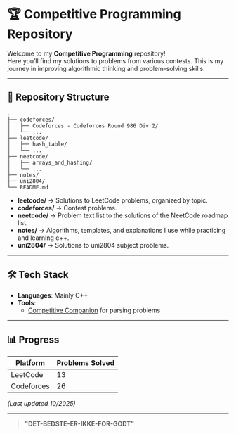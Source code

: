 # 🏆 Competitive Programming Repository

Welcome to my **Competitive Programming** repository!  
Here you’ll find my solutions to problems from various contests. This is my journey in improving algorithmic thinking and problem-solving skills.

---

## 📂 Repository Structure

```
.
├── codeforces/
│   ├── Codeforces - Codeforces Round 986 Div 2/
│   └── ...
├── leetcode/
│   ├── hash_table/
│   └── ...
├── neetcode/
│   ├── arrays_and_hashing/
│   └── ...
├── notes/
├── uni2804/
└── README.md
```

- **leetcode/** → Solutions to LeetCode problems, organized by topic.
- **codeforces/** → Contest problems.
- **neetcode/** → Problem text list to the solutions of the NeetCode roadmap list.
- **notes/** → Algorithms, templates, and explanations I use while practicing and learning c++.
- **uni2804/** → Solutions to uni2804 subject problems.

---

## 🛠️ Tech Stack

- **Languages**: Mainly C++
- **Tools**:
    - [Competitive Companion](https://github.com/jmerle/competitive-companion) for parsing problems

---

## 📊 Progress

| Platform | Problems Solved |
|----------|-----------------|
| LeetCode | 13              |
| Codeforces | 26              |

*(Last updated 10/2025)*

---

> **"DET-BEDSTE-ER-IKKE-FOR-GODT"**